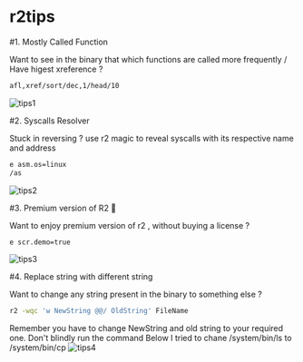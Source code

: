 # r2tips

#1. Mostly Called Function

Want to see in the binary that which functions are called more frequently / Have higest xreference ?
```sh
afl,xref/sort/dec,1/head/10
```
![tips1](https://github.com/apkunpacker/r2tips/assets/27184655/087537b2-2ae6-42c6-82b3-dede74413df0)

#2. Syscalls Resolver

Stuck in reversing ? use r2 magic to reveal syscalls with its respective name and address
```sh
e asm.os=linux
/as
```
![tips2](https://github.com/apkunpacker/r2tips/assets/27184655/95e579fb-c5b6-4067-b297-56e6986a0401)

#3. Premium version of R2 🙂

Want to enjoy premium version of r2 , without buying a license ?
```sh
e scr.demo=true
```
![tips3](https://github.com/apkunpacker/r2tips/assets/27184655/7b394cbd-3bfb-4833-ba7f-b21ec1bbe709)

#4. Replace string with different string

Want to change any string present in the binary to something else ?
```sh
r2 -wqc 'w NewString @@/ OldString' FileName
```
Remember you have to change NewString and old string to your required one. Don't blindly run the command
Below I tried to chane /system/bin/ls to /system/bin/cp
![tips4](https://github.com/apkunpacker/r2tips/assets/27184655/8ac80610-4c1e-4852-a5eb-9316eed34702)
